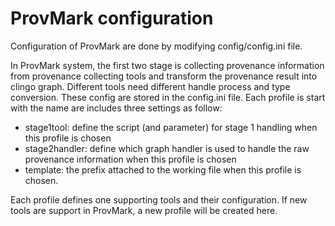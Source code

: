 # ProvMark configuration

Configuration of ProvMark are done by modifying config/config.ini file.

In ProvMark system, the first two stage is collecting provenance information from provenance collecting tools and transform the provenance result into clingo graph. Different tools need different handle process and type conversion. These config are stored in the config.ini file.
Each profile is start with the name are includes three settings as follow:
- stage1tool: define the script (and parameter) for stage 1 handling when this profile is chosen
- stage2handler: define which graph handler is used to handle the raw provenance information when this profile is chosen
- template: the prefix attached to the working file when this profile is chosen.

Each profile defines one supporting tools and their configuration. If new tools are support in ProvMark, a new profile will be created here.
